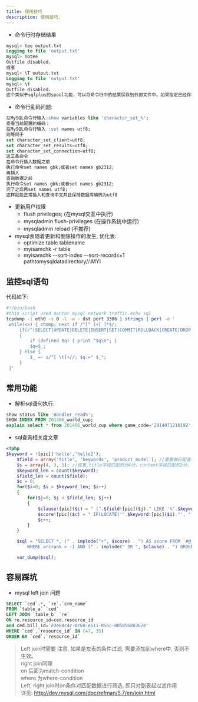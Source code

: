 ```yaml
---
title: 使用技巧
description: 使用技巧.
---
```


* 命令行时存储结果

```sql
mysql> tee output.txt
Logging to file 'output.txt'
mysql> notee
Outfile disabled.
或者
mysql> \T output.txt
Logging to file 'output.txt'
mysql> \t
Outfile disabled. 
这个类似于sqlplus的spool功能，可以将命令行中的结果保存到外部文件中。如果指定已经存在的文件，则结果会附加到文件中。
```

* 命令行乱码问题:

```sql
在MySQL命令行输入:show variables like 'character_set_%';
查看当前配置的编码；
在MySQL命令行输入 :set names utf8;
则等同于
set character_set_client=utf8;
set character_set_results=utf8;
set character_set_connection=utf8;
这三条命令
在命令行插入数据之前
执行命令set names gbk;或者set names gb2312;
再插入
查询数据之前
执行命令set names gbk;或者set names gb2312;
完了之后再set names utf8;
这样就能正常插入和查询中文并且保持数据库编码为utf8
```

* 更新用户权限
  * flush privileges; (在mysql交互中执行)
  * mysqladmin flush-privileges (在操作系统中运行)
  * mysqladmin reload (不推荐)
* mysql表随着更新和删除操作的发生, 优化表:
  * optimize table tablename 
  * myisamchk -r table
  * myisamchk --sort-index --sort-records=1 pathtomysqldatadirectory/*/*.MYI

## 监控sql语句

代码如下:

```bash
#!/bin/bash
#this script used montor mysql network traffic.echo sql
tcpdump -i eth0 -s 0 -l -w - dst port 3306 | strings | perl -e '
 while(<>) { chomp; next if /^[^ ]+[ ]*$/;
     if(/^(SELECT|UPDATE|DELETE|INSERT|SET|COMMIT|ROLLBACK|CREATE|DROP|ALTER|CALL)/i)
     {
         if (defined $q) { print "$q\n"; }
         $q=$_;
     } else {
         $_ =~ s/^[ \t]+//; $q.=" $_";
     }
 }'
```

## 常用功能

* 解析sql语句执行:

```sql
show status like 'Handler_read%';
SHOW INDEX FROM 201406_world_cup;
explain select * from 201406_world_cup where game_code='2014071210192';
```

* sql查询相关度文章

```php
<?php
$keyword = ![pic]('hello','hello2');
    $field = array('title', 'keywords', 'product_model'); //需要做匹配查询的字段
    $s = array(4, 3, 1); //权重,title字段匹配积分4分，content字段匹配积2分，最后按积分排序
    $keyword_len = count($keyword);
    $field_len = count($field);
    $c = 0;
    for($i=0; $i < $keyword_len; $i++)
    {
        for($j=0; $j < $field_len; $j++)
        {
            $clause![pic]($c) = " (".$field![pic]($j)." LIKE '%".$keyword![pic]($i)."%') ";
            $score![pic]($c) = " IF(LOCATE('".$keyword![pic]($i)."', ".$field![pic]($j)."), ".$s![pic]($j).", 0) ";
            $c++;
        }
    }

    $sql = "SELECT *, (" . implode("+", $score) . ") AS score FROM `#@__archives`
        WHERE arcrank > -1 AND (" . implode(" OR ", $clause) . ") ORDER BY score DESC";

    var_dump($sql);
```

## 容易踩坑

* mysql left join 问题

```sql
SELECT `ced`.*, `re`.`crm_name` 
FROM `table_a` `ced` 
LEFT JOIN `table_b` `re` 
ON re.resource_id=ced.resource_id 
and ced.bill_id='e3e84c4c-0c60-e511-856c-00505688367e' 
WHERE `ced`.`resource_id` IN (47, 35) 
ORDER BY `ced`.`resource_id`
```

>Left join时需要 注意, 如果是左表的条件过滤, 需要添加到where中, 否则不生效。  
>right join同理  
>on 后面为match-condition  
>where 为where-condition  
>Left, right join时on条件对匹配数据进行筛选, 即只对副表起过滤作用  
>详见: http://dev.mysql.com/doc/refman/5.7/en/join.html
